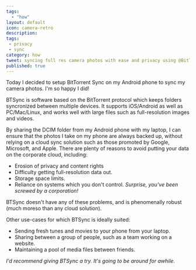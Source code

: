 ```yaml
---
tags: 
  - "how"
layout: default
icon: camera-retro
description: 
tags:
 - privacy
 - sync
category: how
tweet: syncing full res camera photos with ease and privacy using @BitTorrent Sync for mobile. Goodbye Google Photos et al!
published: true
---
```


Today I decided to setup BitTorrent Sync on my Android phone to sync my camera photos. I'm so happy I did!

BTSync is software based on the BitTorrent protocol which keeps folders syncronized between multiple devices. It supports iOS/Android as well as PC/Mac/Linux, and works well with large files such as full-resolution images and videos.

By sharing the DCIM folder from my Android phone with my laptop, I can ensure that the photos I take on my phone are always backed up, without relying on a cloud sync solution such as those promoted by Google, Microsoft, and Apple. There are plenty of reasons to avoid putting your data on the corporate cloud, including:

 - Erosion of privacy and content rights
 - Difficulty getting full-resolution data out.
 - Storage space limits.
 - Reliance on systems which you don't control. *Surprise, you've been screwed by a corporation!*

BTSync doesn't have any of these problems, and is phenomenally robust (much moreso than any cloud solution).

Other use-cases for which BTSync is ideally suited:

 - Sending fresh tunes and movies to your phone from your laptop.
 - Sharing between a group of people, such as a team working on a website.
 - Maintaining a pool of media files between friends.

*I'd recommend giving BTSync a try. It's going to be around for awhile.*